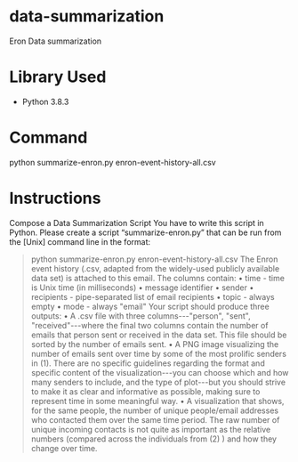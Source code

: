 # data-summarization
Eron Data summarization

# Library Used
- Python 3.8.3

# Command
python summarize-enron.py enron-event-history-all.csv

# Instructions

Compose a Data Summarization Script
You have to write this script in Python.
Please create a script “summarize-enron.py” that can be run from the [Unix] command line in the format:
> python summarize-enron.py enron-event-history-all.csv
The Enron event history (.csv, adapted from the widely-used publicly available data set) is attached to this email. The columns contain:
	•	time - time is Unix time (in milliseconds)
	•	message identifier
	•	sender
	•	recipients - pipe-separated list of email recipients
	•	topic - always empty
	•	mode - always "email"
Your script should produce three outputs:
	•	A .csv file with three columns---"person", "sent", "received"---where the final two columns contain the number of emails that person sent or received in the data set. This file should be sorted by the number of emails sent.
	•	A PNG image visualizing the number of emails sent over time by some of the most prolific senders in (1). There are no specific guidelines regarding the format and specific content of the visualization---you can choose which and how many senders to include, and the type of plot---but you should strive to make it as clear and informative as possible, making sure to represent time in some meaningful way.
	•	A visualization that shows, for the same people, the number of unique people/email addresses who contacted them over the same time period. The raw number of unique incoming contacts is not quite as important as the relative numbers (compared across the individuals from (2) ) and how they change over time.
